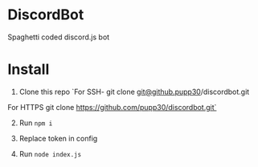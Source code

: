 # DiscordBot
Spaghetti coded discord.js bot

# Install

1. Clone this repo
`For SSH-
git clone git@github.pupp30/discordbot.git

For HTTPS
git clone https://github.com/pupp30/discordbot.git`

2. Run `npm i`

3. Replace token in config

4. Run `node index.js`
